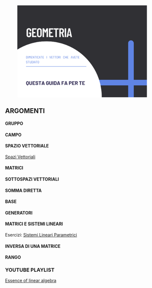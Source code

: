<p align="center">
<img height="300" weight="700" style="align:center" src="https://github.com/fralabi/images/blob/main/GEOMETRIA.png">
</p>

## ARGOMENTI
#### GRUPPO
#### CAMPO
#### SPAZIO VETTORIALE
[Spazi Vettoriali](https://github.com/fralabi/Computer_Engineering/blob/main/Primo_Anno/GEOMETRIA/Spazi%20Vettoriali.pdf)
#### MATRICI
#### SOTTOSPAZI VETTORIALI
#### SOMMA DIRETTA
#### BASE
#### GENERATORI 
#### MATRICI E SISTEMI LINEARI
Esercizi: [Sistemi Lineari Parametrici](https://github.com/fralabi/Computer_Engineering/blob/main/Primo_Anno/GEOMETRIA/Esercizi%20Sistemi%20Lineari%20Parametrici.pdf) <br>
#### INVERSA DI UNA MATRICE
#### RANGO

### YOUTUBE PLAYLIST 
[Essence of linear algebra](https://www.youtube.com/playlist?list=PLZHQObOWTQDPD3MizzM2xVFitgF8hE_ab)
